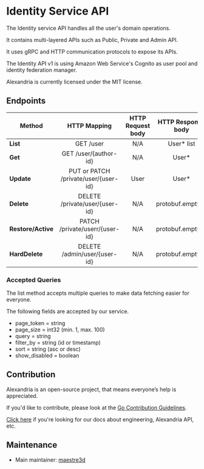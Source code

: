 # Identity Service API
The Identity service API handles all the user's domain operations.

It contains multi-layered APIs such as Public, Private and Admin API. 

It uses gRPC and HTTP communication protocols to expose its APIs.

The Identity API v1 is using Amazon Web Service's Cognito as user pool and identity federation manager.

Alexandria is currently licensed under the MIT license.

## Endpoints
| Method              |     HTTP Mapping                        |  HTTP Request body  |  HTTP Response body |
|---------------------|:---------------------------------------:|:-------------------:|:-------------------:|
| **List**            |  GET /user                              |   N/A               |   User* list        |
| **Get**             |  GET /user/{author-id}                  |   N/A               |   User*             |
| **Update**          |  PUT or PATCH /private/user/{user-id}   |   User              |   User*             |
| **Delete**          |  DELETE /private/user/{user-id}         |   N/A               |   protobuf.empty/{} |
| **Restore/Active**  |  PATCH /private/userr/{user-id}         |   N/A               |   protobuf.empty/{} |
| **HardDelete**      |  DELETE /admin/user/{user-id}           |   N/A               |   protobuf.empty/{} |

### Accepted Queries
The list method accepts multiple queries to make data fetching easier for everyone.

The following fields are accepted by our service.
- page_token = string
- page_size = int32 (min. 1, max. 100)
- query = string
- filter_by = string (id or timestamp)
- sort = string (asc or desc)
- show_disabled = boolean


## Contribution
Alexandria is an open-source project, that means everyone’s help is appreciated.

If you'd like to contribute, please look at the [Go Contribution Guidelines](https://github.com/maestre3d/alexandria/tree/master/docs/GO_CONTRIBUTION.md).

[Click here](https://github.com/maestre3d/alexandria/tree/master/docs) if you're looking for our docs about engineering, Alexandria API, etc.

## Maintenance
- Main maintainer: [maestre3d](https://github.com/maestre3d)
